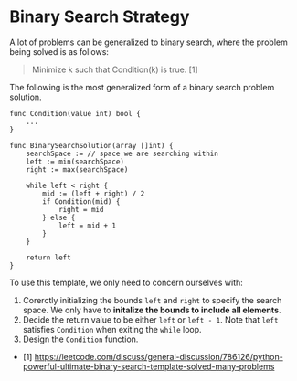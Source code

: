 # Binary Search Strategy

A lot of problems can be generalized to binary search, where the
problem being solved is as follows:

> Minimize k such that Condition(k) is true. [1]

The following is the most generalized form of a binary search
problem solution.

```
func Condition(value int) bool {
    ...
}

func BinarySearchSolution(array []int) {
    searchSpace := // space we are searching within
    left := min(searchSpace)
    right := max(searchSpace)
    
    while left < right {
        mid := (left + right) / 2
        if Condition(mid) {
            right = mid
        } else {
            left = mid + 1
        }
    }

    return left
}
```

To use this template, we only need to concern ourselves with:
1. Corerctly initializing the bounds `left` and `right` to specify
the search space. We only have to **initalize the bounds to include
all elements**.
2. Decide the return value to be either `left` or `left - 1`. Note that
`left` satisfies `Condition` when exiting the `while` loop.
3. Design the `Condition` function.

- [1] https://leetcode.com/discuss/general-discussion/786126/python-powerful-ultimate-binary-search-template-solved-many-problems
